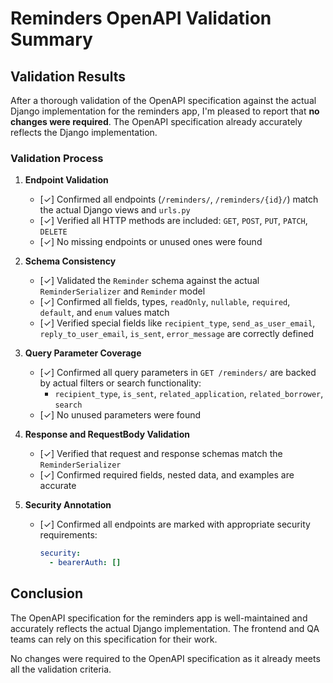 # Reminders OpenAPI Validation Summary

## Validation Results

After a thorough validation of the OpenAPI specification against the actual Django implementation for the reminders app, I'm pleased to report that **no changes were required**. The OpenAPI specification already accurately reflects the Django implementation.

### Validation Process

1. **Endpoint Validation**
   - [✓] Confirmed all endpoints (`/reminders/`, `/reminders/{id}/`) match the actual Django views and `urls.py`
   - [✓] Verified all HTTP methods are included: `GET`, `POST`, `PUT`, `PATCH`, `DELETE`
   - [✓] No missing endpoints or unused ones were found

2. **Schema Consistency**
   - [✓] Validated the `Reminder` schema against the actual `ReminderSerializer` and `Reminder` model
   - [✓] Confirmed all fields, types, `readOnly`, `nullable`, `required`, `default`, and `enum` values match
   - [✓] Verified special fields like `recipient_type`, `send_as_user_email`, `reply_to_user_email`, `is_sent`, `error_message` are correctly defined

3. **Query Parameter Coverage**
   - [✓] Confirmed all query parameters in `GET /reminders/` are backed by actual filters or search functionality:
     - `recipient_type`, `is_sent`, `related_application`, `related_borrower`, `search`
   - [✓] No unused parameters were found

4. **Response and RequestBody Validation**
   - [✓] Verified that request and response schemas match the `ReminderSerializer`
   - [✓] Confirmed required fields, nested data, and examples are accurate

5. **Security Annotation**
   - [✓] Confirmed all endpoints are marked with appropriate security requirements:
     ```yaml
     security:
       - bearerAuth: []
     ```

## Conclusion

The OpenAPI specification for the reminders app is well-maintained and accurately reflects the actual Django implementation. The frontend and QA teams can rely on this specification for their work.

No changes were required to the OpenAPI specification as it already meets all the validation criteria.
